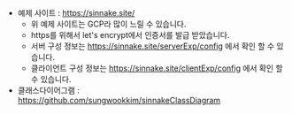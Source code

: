 * 예제 사이트 : https://sinnake.site/
  * 위 예제 사이트는 GCP라 많이 느릴 수 있습니다.
  * https를 위해서 let's encrypt에서 인증서를 발급 받았습니다.
  * 서버 구성 정보는 https://sinnake.site/serverExp/config 에서 확인 할 수 있습니다.
  * 클라이언트 구성 정보는 https://sinnake.site/clientExp/config 에서 확인 할 수 있습니다.
* 클래스다이어그램 : https://github.com/sungwookkim/sinnakeClassDiagram
